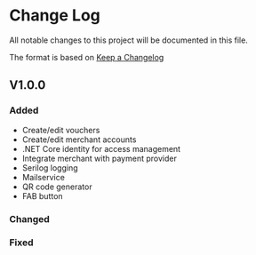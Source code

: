 # Change Log
All notable changes to this project will be documented in this file.
 
The format is based on [Keep a Changelog](http://keepachangelog.com/)

## V1.0.0
 
### Added
- Create/edit vouchers
- Create/edit merchant accounts
- .NET Core identity for access management
- Integrate merchant with payment provider
- Serilog logging
- Mailservice
- QR code generator
- FAB button

### Changed
### Fixed
